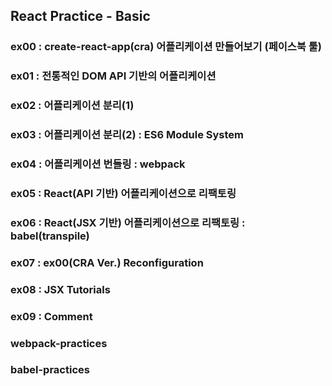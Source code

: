 ## React Practice - Basic


### ex00 : create-react-app(cra) 어플리케이션 만들어보기 (페이스북 툴)

### ex01 : 전통적인 DOM API 기반의 어플리케이션 
### ex02 : 어플리케이션 분리(1)
### ex03 : 어플리케이션 분리(2) : ES6 Module System
### ex04 : 어플리케이션 번들링 : webpack
### ex05 : React(API 기반) 어플리케이션으로 리팩토링
### ex06 : React(JSX 기반) 어플리케이션으로 리팩토링 : babel(transpile)
### ex07 : ex00(CRA Ver.) Reconfiguration
### ex08 : JSX Tutorials
### ex09 : Comment


### webpack-practices
### babel-practices


